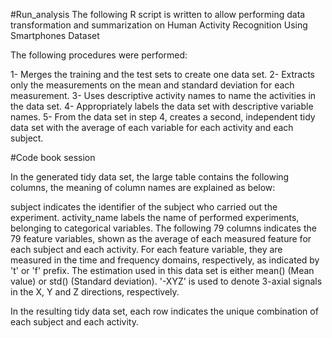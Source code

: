 #Run_analysis
The following R script is written to allow performing data transformation and summarization on Human Activity Recognition Using Smartphones Dataset

The following procedures were performed:

1- Merges the training and the test sets to create one data set.
2- Extracts only the measurements on the mean and standard deviation for each measurement.
3- Uses descriptive activity names to name the activities in the data set.
4- Appropriately labels the data set with descriptive variable names.
5- From the data set in step 4, creates a second, independent tidy data set with the average of each variable for each activity and each subject.

#Code book session

In the generated tidy data set, the large table contains the following columns, the meaning of column names are explained as below:

subject indicates the identifier of the subject who carried out the experiment.
activity_name labels the name of performed experiments, belonging to categorical variables.
The following 79 columns indicates the 79 feature variables, shown as the average of each measured feature for each subject and each activity. For each feature variable, they are measured in the time and frequency domains, respectively, as indicated by 't' or 'f' prefix. The estimation used in this data set is either mean() (Mean value) or std() (Standard deviation). '-XYZ' is used to denote 3-axial signals in the X, Y and Z directions, respectively.

In the resulting tidy data set, each row indicates the unique combination of each subject and each activity.
